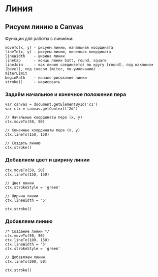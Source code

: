 # Линия
## Рисуем линию в Canvas
Функции для работы с линиями:

    moveTo(x, y) - рисуем линию, начальная координата
    lineTo(x, y) - рисуем линию, конечная координата
    lineWidth    - ширина линии 
    lineCap      - концы линии butt, round, square
    lineJoin     - как линия соединяется по кругу (round), под наклоном (bevel), под скосом (miter, по-умолчанию)
    miterLimit
    beginPath    - начало рисования линии
    stroke()     - нарисовать

### Задаём начальное и конечное положения пера

    var canvas = document.getElementById('c1')
    var ctx = canvas.getContext('2d')

    // Начальные координаты пера (x, y)
    ctx.moveTo(50, 50)

    // Конечные координаты пера (x, y)
    ctx.lineTo(150, 150)

    // Создать линию
    ctx.stroke()

### Добавляем цвет и ширину линии

    ctx.moveTo(50, 50)
    ctx.lineTo(150, 150)

    // Цвет линии
    ctx.strokeStyle = 'green'

    // Ширина линии
    ctx.lineWidth = '5'

    ctx.stroke()

### Добавляем линию

    /* Создание линии */
    ctx.moveTo(50, 50)
    ctx.lineTo(100, 150)
    ctx.lineWidth = '5'
    ctx.strokeStyle = 'green'

    // Добавляем линию
    ctx.lineTo(200, 50)

    ctx.stroke()
